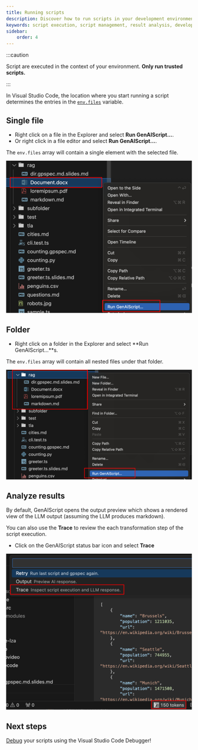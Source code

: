 ```yaml
---
title: Running scripts
description: Discover how to run scripts in your development environment, manage script execution, and interpret the results for enhanced productivity.
keywords: script execution, script management, result analysis, development automation, script workflow
sidebar:
    order: 4
---
```


:::caution

Script are executed in the context of your environment.
**Only run trusted scripts.**

:::

In Visual Studio Code, the location where you start running a script determines the entries in the [`env.files`](/genaiscript/reference/scripts/context) variable.

## Single file

-   Right click on a file in the Explorer and select **Run GenAIScript...**.
-   Or right click in a file editor and select **Run GenAIScript...**.

The `env.files` array will contain a single element with the selected file.

![Context menu to run GenAIScript on a file](../../../assets/vscode-file-run.png)


## Folder

-   Right click on a folder in the Explorer and select **Run GenAIScript...**s.

The `env.files` array will contain all nested files under that folder.

![Context menu to run GenAIScript on a folder](../../../assets/vscode-folder-run.png)

## Analyze results

By default, GenAIScript opens the output preview which shows a rendered view of the LLM output (assuming the LLM produces markdown).

You can also use the **Trace** to review the each transformation step of the script execution.

-   Click on the GenAIScript status bar icon and select **Trace**

![Menu opened by clicking the vscode status bar](../../../assets/vscode-statusbar-trace.png)

## Next steps

[Debug](./debugging-scripts.mdx) your scripts using the Visual Studio Code Debugger!